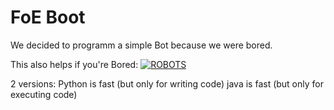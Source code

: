 
FoE Boot
=========

We decided to programm a simple Bot because we were bored.

This also helps if you're Bored: 
[![ROBOTS](http://img.youtube.com/vi/P0v3QWgoE0k/0.jpg)](https://www.youtube.com/watch?v=P0v3QWgoE0k "ROBOTS")


2 versions: 
Python is fast (but only for writing code) 
java  is  fast (but only for executing code)

